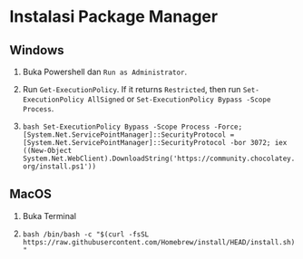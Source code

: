 # Instalasi Package Manager

## Windows

1. Buka Powershell dan `Run as Administrator`.

2. Run `Get-ExecutionPolicy`. If it returns `Restricted`, then run `Set-ExecutionPolicy AllSigned` or `Set-ExecutionPolicy Bypass -Scope Process`.

3. ```bash Set-ExecutionPolicy Bypass -Scope Process -Force; [System.Net.ServicePointManager]::SecurityProtocol = [System.Net.ServicePointManager]::SecurityProtocol -bor 3072; iex ((New-Object System.Net.WebClient).DownloadString('https://community.chocolatey.org/install.ps1'))```

## MacOS

1. Buka Terminal

2. ```bash /bin/bash -c "$(curl -fsSL https://raw.githubusercontent.com/Homebrew/install/HEAD/install.sh)"```


